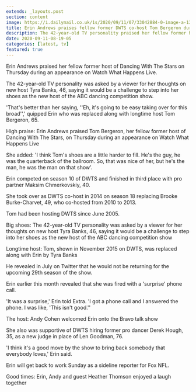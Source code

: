 ```yaml
---
extends: _layouts.post
section: content
image: https://i.dailymail.co.uk/1s/2020/09/11/07/33042884-0-image-a-13_1599807421019.jpg 
title: Erin Andrews praises fellow former DWTS co-host Tom Bergeron during appearance on Bravo talk show 
description: The 42-year-old TV personality praised her fellow former host of Dancing With The Stars on Thursday during an appearance on Watch What Happens Live. 
date: 2020-09-11-08-19-05 
categories: [latest, tv] 
featured: true 
--- 
```

Erin Andrews praised her fellow former host of Dancing With The Stars on Thursday during an appearance on Watch What Happens Live.

The 42-year-old TV personality was asked by a viewer for her thoughts on new host Tyra Banks, 46, saying it would be a challenge to step into her shoes as the new host of the ABC dancing competition show.

'That's better than her saying, ''Eh, it's going to be easy taking over for this broad'',' quipped Erin who was replaced along with longtime host Tom Bergeron, 65.

High praise: Erin Andrews praised Tom Bergeron, her fellow former host of Dancing With The Stars, on Thursday during an appearance on Watch What Happens Live

She added: 'I think Tom's shoes are a little harder to fill. He's the guy, he was the quarterback of the ballroom. So, that was nice of her, but he's the man, he was the man on that show'.

Erin competed on season 10 of DWTS and finished in third place with pro partner Maksim Chmerkovskiy, 40.

She took over as DWTS co-host in 2014 on season 18 replacing Brooke Burke-Charvet, 49, who co-hosted from 2010 to 2013.

Tom had been hosting DWTS since June 2005.

Big shoes: The 42-year-old TV personality was asked by a viewer for her thoughts on new host Tyra Banks, 46, saying it would be a challenge to step into her shoes as the new host of the ABC dancing competition show

Longtime host: Tom, shown in November 2015 on DWTS, was replaced along with Erin by Tyra Banks

He revealed in July on Twitter that he would not be returning for the upcoming 29th season of the show.

Erin earlier this month revealed that she was fired with a 'surprise' phone call.

'It was a surprise,' Erin told Extra. 'I got a phone call and I answered the phone. I was like, 'This isn't good.''

The host: Andy Cohen welcomed Erin onto the Bravo talk show

She also was supportive of DWTS hiring former pro dancer Derek Hough, 35, as a new judge in place of Len Goodman, 76.

'I think it's a good move by the show to bring back somebody that everybody loves,' Erin said.

Erin will get back to work Sunday as a sideline reporter for Fox NFL.

Good times: Erin, Andy and guest Heather Thomson enjoyed a laugh together

